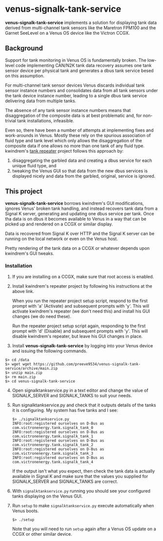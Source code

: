# venus-signalk-tank-service

__venus-signalk-tank-service__ implements a solution for displaying
tank data derived from multi-channel tank sensors like the Maretron
FPM100 and the Garnet SeeLevel on a Venus OS device like the Victron
CCGX.

## Background

Support for tank monitoring in Venus OS is fundamentally broken.
The low-level code implementing CAN/N2K tank data recovery assumes
one tank sensor device per physical tank and generates a dbus
tank service besed on this assumption.

For multi-channel tank sensor devices Venus discards individual
tank sensor instance numbers and consolidates data from all tank
sensors under the tank device instance number, leading to a single
dbus tank service delivering data from multiple tanks.

The absence of any tank sensor instance numbers means that
disaggregation of the composite data is at best problematic and, for
non-trivial tank installations, infeasible.

Even so, there have been a number of attempts at implementing fixes
and work-arounds in Venus.
Mostly these rely on the spurious association of fluid type and tank
level which only allows the disaggregation of the composite data if
one allows no more than one tank of any fluid type.
kwindrem's
[tank repeater](https://github.com/kwindrem/SeeLevel-N2K-Victron-VenusOS)
project follows this approach by:

1. disaggregating the garbled data and creating a dbus service for
   each unique fluid type, and
2. tweaking the Venus GUI so that data from the new dbus services is
   displayed nicely and data from the garbled, original, service is
   ignored.

## This project

__venus-signalk-tank-service__ borrows kwindrem's GUI modifications,
ignores Venus' broken tank handling, and instead recovers tank data
from a Signal K server, generating and updating one dbus service per
tank.
Once tha data is on dbus it becomes available to Venus in a way that
can be picked up and rendered on a CCGX or similar display.

Data is recovered from Signal K over HTTP and the Signal K server can
be running on the local network or even on the Venus host.

Pretty rendering of the tank data on a CCGX or whatever depends upon
kwindrem's GUI tweaks.

### Installation

1. If you are installing on a CCGX, make sure that root access is
   enabled.
   
2. Install kwindrem's repeater project by following his instructions
   at the above link.
   
   When you run the repeater project setup script, respond to the
   first prompt with 'a' (Activate) and subsequent prompts with 'y'.
   This will activate kwindrem's repeater (we don't need this) and
   install his GUI changes (we do need these).
   
   Run the repeater project setup script again, responding to the
   first prompt with 'd' (Disable) and subsequent prompts with 'y'.
   This will disable kwindrem's repeater, but leave his GUI changes
   in place.
   
3. Install __venus-signalk-tank-service__ by logging into your Venus
   device and issuing the following commands.
```
$> cd /data
$> wget wget https://github.com/preeve9534/venus-signalk-tank-service/archive/main.zip
$> unzip main.zip
$> rm main.zip
$> cd venus-signalk-tank-service
```

4. Open signalktankservice.py in a text editor and change the value
   of SIGNALK_SERVER and SIGNALK_TANKS to suit your needs.

5. Run signalktankservice.py and check that it outputs details of the
   tanks it is configuring. My system has five tanks and I see:
   ```
   $> ./signalktankservice.py 
   INFO:root:registered ourselves on D-Bus as com.victronenergy.tank.signalk_tank_0
   INFO:root:registered ourselves on D-Bus as com.victronenergy.tank.signalk_tank_1
   INFO:root:registered ourselves on D-Bus as com.victronenergy.tank.signalk_tank_2
   INFO:root:registered ourselves on D-Bus as com.victronenergy.tank.signalk_tank_3
   INFO:root:registered ourselves on D-Bus as com.victronenergy.tank.signalk_tank_4
   ```
   If the output isn't what you expect, then check the tank data
   is actually available in Signal K and make sure that the values
   you supplied for SIGNALK_SERVER and SIGNALK_TANKS are correct.

6. With ```signalktankservice.py``` running you should see your
   configured tanks displaying on the Venus GUI.

7. Run ```setup``` to make ```signalktankservice.py``` execute
   automatically when Venus boots.
   ```
   $> ./setup
   ```
   Note that you will need to run ```setup``` again after a Venus OS update
   on a CCGX or other similar device.

